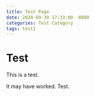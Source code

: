 ```yaml
---
title: Test Page
date: 2020-09-30 17:33:00 -0800
categories: Test Category
tags: test1
---
```


# Test
This is a test.

It may have worked. Test.
